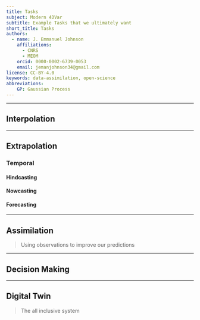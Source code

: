 ```yaml
---
title: Tasks
subject: Modern 4DVar
subtitle: Example Tasks that we ultimately want
short_title: Tasks
authors:
  - name: J. Emmanuel Johnson
    affiliations:
      - CNRS
      - MEOM
    orcid: 0000-0002-6739-0053
    email: jemanjohnson34@gmail.com
license: CC-BY-4.0
keywords: data-assimilation, open-science
abbreviations:
    GP: Gaussian Process
---
```






---
## Interpolation


---
## Extrapolation


### Temporal


#### Hindcasting

#### Nowcasting

#### Forecasting



---
## Assimilation

> Using observations to improve our predictions




---
## Decision Making

---
## Digital Twin

> The all inclusive system
